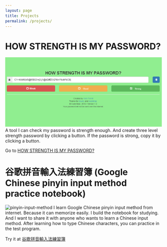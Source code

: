 ```yaml
---
layout: page
title: Projects
permalink: /projects/
---
```

# HOW STRENGTH IS MY PASSWORD?
![howstrengthismyps](/assets/howstrengthismyps.png)
A tool I can check my password is strength enough. And create three level strength password by clicking a button. If the password is strong, copy it by clicking a button.

Go to [HOW STRENGTH IS MY PASSWORD?](http://http://perrot.github.io/apps/howstrengthismyps/index.html)

# 谷歌拼音輸入法練習簿 (Google Chinese pinyin input method practice notebook)
![pinyin-input-method](pinyin-input-method.PNG)
I learn Google Chinese pinyin input method from internet. Because it can memorize easily. I build the notebook for studying. And I want to share it with anyone who wants to learn a Chinese input method. After learning how to type Chinese characters, you can practice in the test program. 

Try it at [谷歌拼音輸入法練習簿](http://http://perrot.github.io/apps/google_pinyin_input_method_exercise_book/index.html)